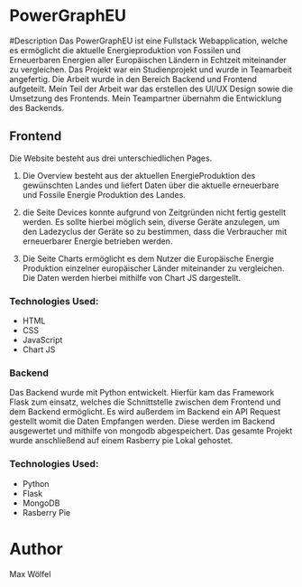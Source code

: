 # PowerGraphEU

#Description 
Das PowerGraphEU ist eine Fullstack Webapplication, welche es ermöglicht die aktuelle Energieproduktion von Fossilen und Erneuerbaren Energien aller Europäischen Ländern in Echtzeit miteinander zu vergleichen. Das Projekt war ein Studienprojekt und wurde in Teamarbeit angefertig. 
Die Arbeit wurde in den Bereich Backend und Frontend aufgeteilt. Mein Teil der Arbeit war das erstellen des UI/UX Design sowie die Umsetzung des Frontends.
Mein Teampartner übernahm die Entwicklung des Backends.


## Frontend 

Die Website besteht aus drei unterschiedlichen Pages. 

  1. Die Overview besteht aus der aktuellen EnergieProduktion des gewünschten Landes und liefert Daten über die aktuelle erneuerbare und Fossile Energie Produktion des Landes.

  2. die Seite Devices konnte aufgrund von Zeitgründen nicht fertig gestellt werden. Es sollte hierbei möglich sein, diverse Geräte anzulegen, um den Ladezyclus der Geräte so zu bestimmen, dass die Verbraucher mit erneuerbarer Energie betrieben werden. 
  
  3. Die Seite Charts ermöglicht es dem Nutzer die Europäische Energie Produktion einzelner europäischer Länder miteinander zu vergleichen. Die Daten werden hierbei mithilfe von Chart JS dargestellt.

### Technologies Used:

- HTML
- CSS
- JavaScript
- Chart JS

### Backend

Das Backend wurde mit Python entwickelt. Hierfür kam das Framework Flask zum einsatz, welches die Schnittstelle zwischen dem Frontend und dem Backend ermöglicht. Es wird außerdem im Backend ein API Request gestellt womit die Daten Empfangen werden. Diese werden im Backend ausgewertet und mithilfe von mongodb abgespeichert. Das gesamte Projekt wurde anschließend auf einem Rasberry pie Lokal gehostet.

### Technologies Used:

- Python
- Flask
- MongoDB
- Rasberry Pie

# Author 

Max Wölfel
